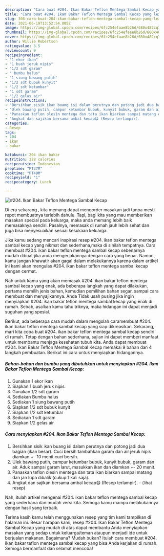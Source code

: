 ```yaml
---
description: "Cara buat #204. Ikan Bakar Teflon Mentega Sambal Kecap yang lezat Untuk Jualan"
title: "Cara buat #204. Ikan Bakar Teflon Mentega Sambal Kecap yang lezat Untuk Jualan"
slug: 308-cara-buat-204-ikan-bakar-teflon-mentega-sambal-kecap-yang-lezat-untuk-jualan
date: 2021-06-19T13:52:54.805Z
image: https://img-global.cpcdn.com/recipes/6fc254efaae8b26d/680x482cq70/204-ikan-bakar-teflon-mentega-sambal-kecap-foto-resep-utama.jpg
thumbnail: https://img-global.cpcdn.com/recipes/6fc254efaae8b26d/680x482cq70/204-ikan-bakar-teflon-mentega-sambal-kecap-foto-resep-utama.jpg
cover: https://img-global.cpcdn.com/recipes/6fc254efaae8b26d/680x482cq70/204-ikan-bakar-teflon-mentega-sambal-kecap-foto-resep-utama.jpg
author: Willie Robertson
ratingvalue: 3.5
reviewcount: 9
recipeingredient:
- "1 ekor ikan"
- "1 buah jeruk nipis"
- "1/2 sdt garam"
- " Bumbu halus"
- "1 siung bawang putih"
- "1/2 sdt bubuk kunyit"
- "1/2 sdt ketumbar"
- "1 sdt garam"
- "1/2 gelas air"
recipeinstructions:
- "Bersihkan sisik ikan buang isi dalam perutnya dan potong jadi dua bagian (ikan besar). Cuci bersih tambahkan garam dan air jeruk nipis diamkan +- 10 menit cuci bersih."
- "Ulek bawang putih, campur ketumbar bubuk, kunyit bubuk, garam dan air. Aduk sampai garam larut, masukkan ikan dan diamkan +- 20 menit."
- "Panaskan teflon olesin mentega dan tata ikan biarkan sampai matang dan jan lupa dibalik (cukup 1 kali saja)."
- "Angkat dan sajikan bersama ambal kecap😋 (Resep terlampir).           (lihat resep)"
categories:
- Resep
tags:
- 204
- ikan
- bakar

katakunci: 204 ikan bakar 
nutrition: 228 calories
recipecuisine: Indonesian
preptime: "PT37M"
cooktime: "PT49M"
recipeyield: "1"
recipecategory: Lunch

---
```



![#204. Ikan Bakar Teflon Mentega Sambal Kecap](https://img-global.cpcdn.com/recipes/6fc254efaae8b26d/680x482cq70/204-ikan-bakar-teflon-mentega-sambal-kecap-foto-resep-utama.jpg)

Di era  sekarang , kita memang dapat mengorder masakan jadi tanpa mesti repot membuatnya terlebih dahulu. Tapi, bagi kita yang mau memberikan masakan special pada keluarga, maka anda memang lebih baik memasaknya sendiri. Pasalnya, memasak di rumah jauh lebih sehat dan juga bisa menyesuaikan sesuai kesukaan keluarga.

Jika kamu sedang mencari inspirasi resep #204. ikan bakar teflon mentega sambal kecap yang nikmat dan sederhana,maka di sinilah tempatnya. Cara membuat #204. ikan bakar teflon mentega sambal kecap  sebenarnya mudah dibuat jika anda mengerjakannya dengan cara yang benar. Namun, kamu jangan khawatir akan gagal dalam melakukannya 
karena dalam artikel ini kami akan mengulas #204. ikan bakar teflon mentega sambal kecap dengan cermat.  



Nah untuk kamu yang akan memasak #204. ikan bakar teflon mentega sambal kecap yang enak, ada beberapa langkah yang dapat dilakukan, pertama memilih jenis bahan, kemudian pemilihan bahan segar, sampai cara membuat dan menyajikannya. Anda Tidak usah pusing jika ingin menyiapkan #204. ikan bakar teflon mentega sambal kecap yang enak di rumah. Sebab, asalkan kamu  tahu triknya, maka hidangan ini dapat menjadi suguhan yang spesial.

Berikut, ada beberapa cara mudah dalam mengolah caramembuat #204. ikan bakar teflon mentega sambal kecap yang siap dikreasikan. Sekarang, mari kita coba buat #204. ikan bakar teflon mentega sambal kecap sendiri di rumah. Tetap dengan bahan sederhana, sajian ini dapat memberi manfaat untuk membantu menjaga kesehatan tubuh kita. Anda dapat membuat #204. Ikan Bakar Teflon Mentega Sambal Kecap memakai 9 bahan dan 4 langkah pembuatan. Berikut ini cara untuk menyiapkan hidangannya.

<!--inarticleads1-->

##### Bahan-bahan dan bumbu yang dibutuhkan untuk menyiapkan #204. Ikan Bakar Teflon Mentega Sambal Kecap:

1. Gunakan 1 ekor ikan
1. Siapkan 1 buah jeruk nipis
1. Gunakan 1/2 sdt garam
1. Sediakan  Bumbu halus
1. Sediakan 1 siung bawang putih
1. Siapkan 1/2 sdt bubuk kunyit
1. Siapkan 1/2 sdt ketumbar
1. Sediakan 1 sdt garam
1. Siapkan 1/2 gelas air




<!--inarticleads2-->

##### Cara menyiapkan #204. Ikan Bakar Teflon Mentega Sambal Kecap:

1. Bersihkan sisik ikan buang isi dalam perutnya dan potong jadi dua bagian (ikan besar). Cuci bersih tambahkan garam dan air jeruk nipis diamkan +- 10 menit cuci bersih.
1. Ulek bawang putih, campur ketumbar bubuk, kunyit bubuk, garam dan air. Aduk sampai garam larut, masukkan ikan dan diamkan +- 20 menit.
1. Panaskan teflon olesin mentega dan tata ikan biarkan sampai matang dan jan lupa dibalik (cukup 1 kali saja).
1. Angkat dan sajikan bersama ambal kecap😋 (Resep terlampir). -           (lihat resep)




Nah, itulah artikel mengenai  #204. ikan bakar teflon mentega sambal kecap  yang sederhana dan mudah versi kita. Semoga kamu mampu melakukannya dengan hasil yang terbaik. 

Terima kasih kamu telah menggunakan resep yang tim kami tampilkan di halaman ini. Besar harapan kami, resep  #204. Ikan Bakar Teflon Mentega Sambal Kecap yang mudah di atas dapat membantu Anda menyiapkan masakan yang sedap untuk keluarga/teman ataupun menjadi ide untuk berjualan makanan. Bagaimana? Mudah bukan? Itulah cara membuat #204. ikan bakar teflon mentega sambal kecap yang bisa Anda kerjakan di rumah. Semoga bermanfaat dan selamat mencoba!

